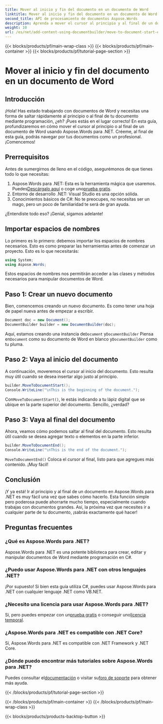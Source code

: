 ```yaml
---
title: Mover al inicio y fin del documento en un documento de Word
linktitle: Mover al inicio y fin del documento en un documento de Word
second_title: API de procesamiento de documentos Aspose.Words
description: Aprenda a mover el cursor al principio y al final de un documento de Word con Aspose.Words para .NET. Una guía completa con instrucciones paso a paso y ejemplos.
weight: 10
url: /es/net/add-content-using-documentbuilder/move-to-document-start-end/
---
```


{{< blocks/products/pf/main-wrap-class >}}
{{< blocks/products/pf/main-container >}}
{{< blocks/products/pf/tutorial-page-section >}}

# Mover al inicio y fin del documento en un documento de Word

## Introducción

¡Hola! Has estado trabajando con documentos de Word y necesitas una forma de saltar rápidamente al principio o al final de tu documento mediante programación, ¿eh? ¡Pues estás en el lugar correcto! En esta guía, profundizaremos en cómo mover el cursor al principio o al final de un documento de Word usando Aspose.Words para .NET. Créeme, al final de esta guía, podrás navegar por tus documentos como un profesional. ¡Comencemos!

## Prerrequisitos

Antes de sumergirnos de lleno en el código, asegurémonos de que tienes todo lo que necesitas:

1.  Aspose.Words para .NET: Esta es la herramienta mágica que usaremos. Puedes[Descárgalo aquí](https://releases.aspose.com/words/net/) o coge uno[prueba gratis](https://releases.aspose.com/).
2. Entorno de desarrollo .NET: Visual Studio es una opción sólida.
3. Conocimientos básicos de C#: No te preocupes, no necesitas ser un mago, pero un poco de familiaridad te será de gran ayuda.

¿Entendiste todo eso? ¡Genial, sigamos adelante!

## Importar espacios de nombres

Lo primero es lo primero: debemos importar los espacios de nombres necesarios. Esto es como preparar las herramientas antes de comenzar un proyecto. Esto es lo que necesitarás:

```csharp
using System;
using Aspose.Words;
```

Estos espacios de nombres nos permitirán acceder a las clases y métodos necesarios para manipular documentos de Word.

## Paso 1: Crear un nuevo documento

Bien, comencemos creando un nuevo documento. Es como tener una hoja de papel nueva antes de empezar a escribir.

```csharp
Document doc = new Document();
DocumentBuilder builder = new DocumentBuilder(doc);
```

 Aquí, estamos creando una instancia de`Document` y`DocumentBuilder` Piensa en`Document` como su documento de Word en blanco y`DocumentBuilder` como tu pluma.

## Paso 2: Vaya al inicio del documento

A continuación, moveremos el cursor al inicio del documento. Esto resulta muy útil cuando se desea insertar algo justo al principio.

```csharp
builder.MoveToDocumentStart();
Console.WriteLine("\nThis is the beginning of the document.");
```

 Con`MoveToDocumentStart()`, le estás indicando a tu lápiz digital que se ubique en la parte superior del documento. Sencillo, ¿verdad?

## Paso 3: Vaya al final del documento

Ahora, veamos cómo podemos saltar al final del documento. Esto resulta útil cuando se desea agregar texto o elementos en la parte inferior.

```csharp
builder.MoveToDocumentEnd();
Console.WriteLine("\nThis is the end of the document.");
```

`MoveToDocumentEnd()` Coloca el cursor al final, listo para que agregues más contenido. ¡Muy fácil!

## Conclusión

¡Y ya está! Ir al principio y al final de un documento en Aspose.Words para .NET es muy fácil una vez que sabes cómo hacerlo. Esta función simple pero poderosa puede ahorrarte mucho tiempo, especialmente cuando trabajas con documentos grandes. Así, la próxima vez que necesites ir a cualquier parte de tu documento, ¡sabrás exactamente qué hacer!

## Preguntas frecuentes

### ¿Qué es Aspose.Words para .NET?  
Aspose.Words para .NET es una potente biblioteca para crear, editar y manipular documentos de Word mediante programación en C#.

### ¿Puedo usar Aspose.Words para .NET con otros lenguajes .NET?  
¡Por supuesto! Si bien esta guía utiliza C#, puedes usar Aspose.Words para .NET con cualquier lenguaje .NET como VB.NET.

### ¿Necesito una licencia para usar Aspose.Words para .NET?  
 Sí, pero puedes empezar con un[prueba gratis](https://releases.aspose.com/) o conseguir uno[licencia temporal](https://purchase.aspose.com/temporary-license/).

### ¿Aspose.Words para .NET es compatible con .NET Core?  
Sí, Aspose.Words para .NET es compatible con .NET Framework y .NET Core.

### ¿Dónde puedo encontrar más tutoriales sobre Aspose.Words para .NET?  
Puedes consultar el[documentación](https://reference.aspose.com/words/net/) o visitar su[foro de soporte](https://forum.aspose.com/c/words/8) para obtener más ayuda.

{{< /blocks/products/pf/tutorial-page-section >}}

{{< /blocks/products/pf/main-container >}}
{{< /blocks/products/pf/main-wrap-class >}}

{{< blocks/products/products-backtop-button >}}
